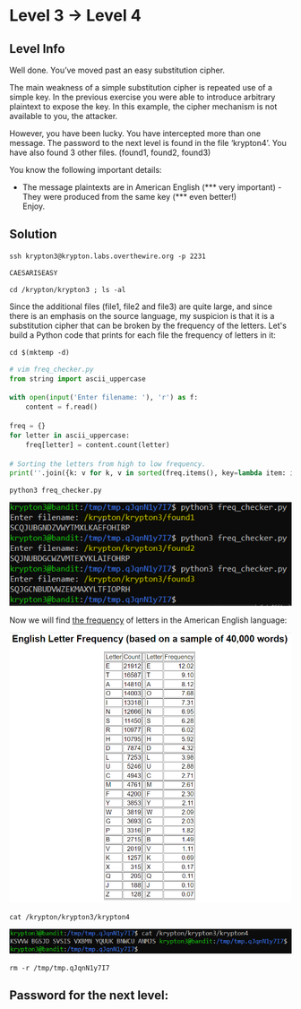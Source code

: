 # Level 3 → Level 4

## Level Info
Well done. You’ve moved past an easy substitution cipher.

The main weakness of a simple substitution cipher is repeated use of a simple key. In the previous exercise you were able to introduce arbitrary plaintext to expose the key. In this example, the cipher mechanism is not available to you, the attacker.

However, you have been lucky. You have intercepted more than one message. The password to the next level is found in the file ‘krypton4’. You have also found 3 other files. (found1, found2, found3)

You know the following important details:

* The message plaintexts are in American English (*** very important) - They were produced from the same key (*** even better!)<br />
Enjoy.

## Solution
```
ssh krypton3@krypton.labs.overthewire.org -p 2231
```
```
CAESARISEASY
```
```
cd /krypton/krypton3 ; ls -al
```

Since the additional files (file1, file2 and file3) are quite large, and since there is an emphasis on the source language, my suspicion is that it is a substitution cipher that can be broken by the frequency of the letters. Let's build a Python code that prints for each file the frequency of letters in it:

```
cd $(mktemp -d)
```
```python
# vim freq_checker.py
from string import ascii_uppercase

with open(input('Enter filename: '), 'r') as f:
    content = f.read()

freq = {}
for letter in ascii_uppercase:
    freq[letter] = content.count(letter)

# Sorting the letters from high to low frequency.
print(''.join({k: v for k, v in sorted(freq.items(), key=lambda item: item[1], reverse=True)}.keys()))
```

```
python3 freq_checker.py
```

![](0.png)

Now we will find [the frequency](https://pi.math.cornell.edu/~mec/2003-2004/cryptography/subs/frequencies.html) of letters in the American English language:

![](1.png)

```
cat /krypton/krypton3/krypton4
```

![](2.png)

```
rm -r /tmp/tmp.qJqnN1y7I7
```

## Password for the next level:
```

```